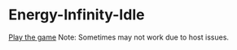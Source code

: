 # Energy-Infinity-Idle
[Play the game](http://infiniteenergy.000webhostapp.com/login.php)
Note: Sometimes may not work due to host issues.
